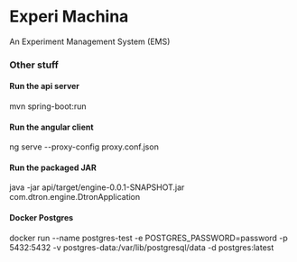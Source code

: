 # Experi Machina
An Experiment Management System (EMS)


### Other stuff

#### Run the api server
mvn spring-boot:run

#### Run the angular client
ng serve --proxy-config proxy.conf.json

#### Run the packaged JAR
java -jar api/target/engine-0.0.1-SNAPSHOT.jar com.dtron.engine.DtronApplication

#### Docker Postgres
docker run --name postgres-test -e POSTGRES_PASSWORD=password -p 5432:5432 -v postgres-data:/var/lib/postgresql/data -d postgres:latest
